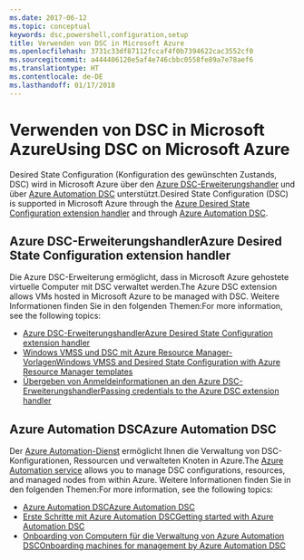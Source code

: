 ```yaml
---
ms.date: 2017-06-12
ms.topic: conceptual
keywords: dsc,powershell,configuration,setup
title: Verwenden von DSC in Microsoft Azure
ms.openlocfilehash: 3731c33df87112fccaf4f0b7394622cac3552cf0
ms.sourcegitcommit: a444406120e5af4e746cbbc0558fe89a7e78aef6
ms.translationtype: HT
ms.contentlocale: de-DE
ms.lasthandoff: 01/17/2018
---
```

# <a name="using-dsc-on-microsoft-azure"></a><span data-ttu-id="10f79-103">Verwenden von DSC in Microsoft Azure</span><span class="sxs-lookup"><span data-stu-id="10f79-103">Using DSC on Microsoft Azure</span></span>

<span data-ttu-id="10f79-104">Desired State Configuration (Konfiguration des gewünschten Zustands, DSC) wird in Microsoft Azure über den [Azure DSC-Erweiterungshandler](https://docs.microsoft.com/azure/virtual-machines/virtual-machines-windows-extensions-dsc-overview) und über [Azure Automation DSC](https://docs.microsoft.com/azure/automation/automation-dsc-overview) unterstützt.</span><span class="sxs-lookup"><span data-stu-id="10f79-104">Desired State Configuration (DSC) is supported in Microsoft Azure through the [Azure Desired State Configuration extension handler](https://docs.microsoft.com/azure/virtual-machines/virtual-machines-windows-extensions-dsc-overview) and through [Azure Automation DSC](https://docs.microsoft.com/azure/automation/automation-dsc-overview).</span></span>

## <a name="azure-desired-state-configuration-extension-handler"></a><span data-ttu-id="10f79-105">Azure DSC-Erweiterungshandler</span><span class="sxs-lookup"><span data-stu-id="10f79-105">Azure Desired State Configuration extension handler</span></span>

<span data-ttu-id="10f79-106">Die Azure DSC-Erweiterung ermöglicht, dass in Microsoft Azure gehostete virtuelle Computer mit DSC verwaltet werden.</span><span class="sxs-lookup"><span data-stu-id="10f79-106">The Azure DSC extension allows VMs hosted in Microsoft Azure to be managed with DSC.</span></span> <span data-ttu-id="10f79-107">Weitere Informationen finden Sie in den folgenden Themen:</span><span class="sxs-lookup"><span data-stu-id="10f79-107">For more information, see the following topics:</span></span>

- [<span data-ttu-id="10f79-108">Azure DSC-Erweiterungshandler</span><span class="sxs-lookup"><span data-stu-id="10f79-108">Azure Desired State Configuration extension handler</span></span>](https://docs.microsoft.com/azure/virtual-machines/virtual-machines-windows-extensions-dsc-overview)
- [<span data-ttu-id="10f79-109">Windows VMSS und DSC mit Azure Resource Manager-Vorlagen</span><span class="sxs-lookup"><span data-stu-id="10f79-109">Windows VMSS and Desired State Configuration with Azure Resource Manager templates</span></span>](https://docs.microsoft.com/azure/virtual-machines/virtual-machines-windows-extensions-dsc-template)
- [<span data-ttu-id="10f79-110">Übergeben von Anmeldeinformationen an den Azure DSC-Erweiterungshandler</span><span class="sxs-lookup"><span data-stu-id="10f79-110">Passing credentials to the Azure DSC extension handler</span></span>](https://docs.microsoft.com/azure/virtual-machines/virtual-machines-windows-extensions-dsc-credentials)

## <a name="azure-automation-dsc"></a><span data-ttu-id="10f79-111">Azure Automation DSC</span><span class="sxs-lookup"><span data-stu-id="10f79-111">Azure Automation DSC</span></span>

<span data-ttu-id="10f79-112">Der [Azure Automation-Dienst](https://azure.microsoft.com/services/automation/) ermöglicht Ihnen die Verwaltung von DSC-Konfigurationen, Ressourcen und verwalteten Knoten in Azure.</span><span class="sxs-lookup"><span data-stu-id="10f79-112">The [Azure Automation service](https://azure.microsoft.com/services/automation/) allows you to manage DSC configurations, resources, and managed nodes from within Azure.</span></span> <span data-ttu-id="10f79-113">Weitere Informationen finden Sie in den folgenden Themen:</span><span class="sxs-lookup"><span data-stu-id="10f79-113">For more information, see the following topics:</span></span>

- [<span data-ttu-id="10f79-114">Azure Automation DSC</span><span class="sxs-lookup"><span data-stu-id="10f79-114">Azure Automation DSC</span></span>](https://docs.microsoft.com/azure/automation/automation-dsc-overview)
- [<span data-ttu-id="10f79-115">Erste Schritte mit Azure Automation DSC</span><span class="sxs-lookup"><span data-stu-id="10f79-115">Getting started with Azure Automation DSC</span></span>](https://docs.microsoft.com/azure/automation/automation-dsc-getting-started)
- [<span data-ttu-id="10f79-116">Onboarding von Computern für die Verwaltung von Azure Automation DSC</span><span class="sxs-lookup"><span data-stu-id="10f79-116">Onboarding machines for management by Azure Automation DSC</span></span>](https://docs.microsoft.com/azure/automation/automation-dsc-onboarding)


